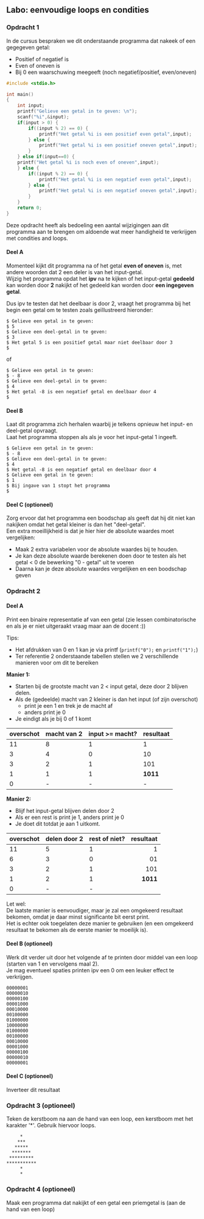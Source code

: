 ## Labo: eenvoudige loops en condities

### Opdracht 1

In de cursus bespraken we dit onderstaande programma dat nakeek of een gegegeven getal:

* Positief of negatief is
* Even of oneven is
* Bij 0 een waarschuwing meegeeft (noch negatief/positief, even/oneven)

```c
#include <stdio.h>

int main()
{
    int input;
    printf("Gelieve een getal in te geven: \n");
    scanf("%i",&input);
    if(input > 0) {
    	if((input % 2) == 0) {
    		printf("Het getal %i is een positief even getal",input);
    	} else {
    		printf("Het getal %i is een positief oneven getal",input);
        }
    } else if(input==0) {
	printf("Het getal %i is noch even of oneven",input);
    } else {
    	if((input % 2) == 0) {
    		printf("Het getal %i is een negatief even getal",input);
    	} else {
    		printf("Het getal %i is een negatief oneven getal",input);
        }
    }
    return 0;
}
```

Deze opdracht heeft als bedoeling een aantal wijzigingen aan dit programma aan te brengen om aldoende wat meer handigheid te verkrijgen met condities and loops.

#### Deel A

Momenteel kijkt dit programma na of het getal **even of oneven** is, met andere woorden dat 2 een deler is van het input-getal.    
Wijzig het programma opdat het **ipv** na te kijken of het input-getal **gedeeld** kan worden door **2** nakijkt of het gedeeld kan worden door **een ingegeven getal**.   

Dus ipv te testen dat het deelbaar is door 2, vraagt het programma bij het begin een getal om te testen zoals geïllustreerd hieronder:  

```
$ Gelieve een getal in te geven:
$ 5
$ Gelieve een deel-getal in te geven:
$ 3
$ Het getal 5 is een positief getal maar niet deelbaar door 3
$
```

of

```
$ Gelieve een getal in te geven:
$ - 8
$ Gelieve een deel-getal in te geven:
$ 4
$ Het getal -8 is een negatief getal en deelbaar door 4
$
```

#### Deel B
Laat dit programma zich herhalen waarbij je telkens opnieuw het input- en deel-getal opvraagt.  
Laat het programma stoppen als als je voor het input-getal 1 ingeeft.  

```
$ Gelieve een getal in te geven:
$ - 8
$ Gelieve een deel-getal in te geven:
$ 4
$ Het getal -8 is een negatief getal en deelbaar door 4
$ Gelieve een getal in te geven:
$ 1
$ Bij ingave van 1 stopt het programma
$
```

#### Deel C (optioneel)
Zorg ervoor dat het programma een boodschap als geeft dat hij dit niet kan nakijken omdat het getal kleiner is dan het "deel-getal".   
Een extra moeillijkheid is dat je hier hier de absolute waardes moet vergelijken:

* Maak 2 extra variabelen voor de absolute waardes bij te houden.
* Je kan deze absolute waarde berekenen doen door te testen als het getal < 0 de bewerking "0 - getal" uit te voeren
* Daarna kan je deze absolute waardes vergelijken en een boodschap geven

### Opdracht 2

#### Deel A
Print een binaire representatie af van een getal (zie lessen combinatorische en als je er niet uitgeraakt vraag maar aan de docent :))

Tips:

* Het afdrukken van 0 en 1 kan je via printf (```printf("0");``` en ```printf("1");```)
* Ter referentie 2 onderstaande tabellen stellen we 2 verschillende manieren voor om dit te bereiken

**Manier 1:**

* Starten bij de grootste macht van 2 < input getal, deze door 2 blijven delen.  
* Als de (gedeelde) macht van 2 kleiner is dan het input (of zijn overschot)
    * print je een 1 en trek je de macht af
    * anders print je 0
* Je eindigt als je bij 0 of 1 komt

| overschot | macht van 2 | input >= macht? | resultaat     |
|-----------|-------------|-----------------|---------------|
| 11        | 8           | 1               | 1             |
| 3         | 4           | 0               | 10            |
| 3         | 2           | 1               | 101           |
| 1         | 1           | 1               | **1011**      |
| 0         | -           | -               | -             |


**Manier 2:**

* Blijf het input-getal blijven delen door 2
* Als er een rest is print je 1, anders print je 0
* Je doet dit totdat je aan 1 uitkomt.  

| overschot | delen door 2 | rest of niet? | resultaat |
|-----------|--------------|---------------|----------:|
| 11        | 5            | 1             |         1 |
| 6         | 3            | 0             |        01 |
| 3         | 2            | 1             |       101 |
| 1         | 2            | 1             |  **1011** |
| 0         | -            | -             |           |

Let wel:  
De laatste manier is eenvoudiger, maar je zal een omgekeerd resultaat bekomen, omdat je daar minst significante bit eerst print.  
Het is echter ook toegelaten deze manier te gebruiken (en een omgekeerd resultaat te bekomen als de eerste manier te moeilijk is).  

#### Deel B (optioneel)
Werk dit verder uit door het volgende af te printen door middel van een loop (starten van 1 en vervolgens maal 2).  
Je mag eventueel spaties printen ipv een 0 om een leuker effect te verkrijgen.  

```
00000001  
00000010  
00000100  
00001000  
00010000  
00100000  
01000000  
10000000  
01000000  
00100000  
00010000  
00001000  
00000100  
00000010  
00000001  
```


#### Deel C (optioneel)

Inverteer dit resultaat

### Opdracht 3 (optioneel)

Teken de kerstboom na aan de hand van een loop, een kerstboom met het karakter '*'.
Gebruik hiervoor loops.

```
     *  
    ***  
   *****
  *******  
 *********
***********  
     *  
     *
```

### Opdracht 4 (optioneel)

Maak een programma dat nakijkt of een getal een priemgetal is (aan de hand van een loop)
